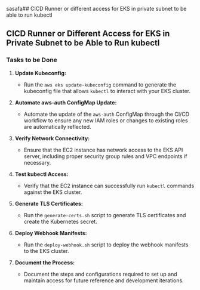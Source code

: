 sasafa## CICD Runner or different access for EKS in private subnet to be able to run kubectl
## CICD Runner or Different Access for EKS in Private Subnet to be Able to Run kubectl

### Tasks to be Done

1. **Update Kubeconfig:**
   - Run the `aws eks update-kubeconfig` command to generate the kubeconfig file that allows `kubectl` to interact with your EKS cluster.

3. **Automate aws-auth ConfigMap Update:**
   - Automate the update of the `aws-auth` ConfigMap through the CI/CD workflow to ensure any new IAM roles or changes to existing roles are automatically reflected.

4. **Verify Network Connectivity:**
   - Ensure that the EC2 instance has network access to the EKS API server, including proper security group rules and VPC endpoints if necessary.

5. **Test kubectl Access:**
   - Verify that the EC2 instance can successfully run `kubectl` commands against the EKS cluster.

6. **Generate TLS Certificates:**
   - Run the `generate-certs.sh` script to generate TLS certificates and create the Kubernetes secret.

7. **Deploy Webhook Manifests:**
   - Run the `deploy-webhook.sh` script to deploy the webhook manifests to the EKS cluster.

8. **Document the Process:**
   - Document the steps and configurations required to set up and maintain access for future reference and development iterations.